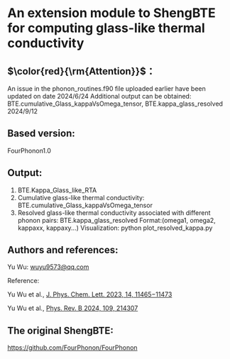 # An extension module to ShengBTE for computing glass-like thermal conductivity

## $\color{red}{\rm{Attention}}$：

An issue in the phonon_routines.f90 file uploaded earlier have been updated on date 2024/6/24
Additional output can be obtained: BTE.cumulative_Glass_kappaVsOmega_tensor, BTE.kappa_glass_resolved 2024/9/12

## Based version:

FourPhonon1.0

## Output:

1. BTE.Kappa_Glass_like_RTA
2. Cumulative glass-like thermal conductivity: BTE.cumulative_Glass_kappaVsOmega_tensor  
3. Resolved glass-like thermal conductivity associated with different phonon pairs: BTE.kappa_glass_resolved   Format:(omega1, omega2, kappaxx, kappaxy...) Visualization: python plot_resolved_kappa.py
   
## Authors and references:

Yu Wu: wuyu9573@qq.com

Reference:

Yu Wu et al.,  [J. Phys. Chem. Lett. 2023, 14, 11465−11473](https://doi.org/10.1021/acs.jpclett.3c02940)

Yu Wu et al.,  [Phys. Rev. B 2024, 109, 214307](https://journals.aps.org/prb/abstract/10.1103/PhysRevB.109.214307)

## The original ShengBTE:

https://github.com/FourPhonon/FourPhonon

